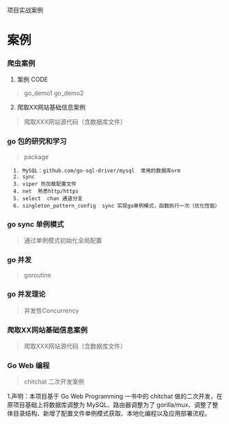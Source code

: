 
项目实战案例

# 案例

### 爬虫案例 

 1. 案例 CODE 

   > go_demo1
   > go_demo2
  
 2. 爬取XX网站基础信息案例

   > 爬取XXX网站源代码（含数据库文件）

### go 包的研究和学习

   > package

      1. MySQL：github.com/go-sql-driver/mysql  常用的数据库orm
      2. sync  
      3. viper 热加载配置文件
      4. net  熟悉http/https
      5. select  chan 通道分支
      6. singleton_pattern_config  sync 实现go单例模式，函数执行一次（优化性能）

       

### go sync 单例模式

   > 通过单例模式初始化全局配置

### go 并发 

   > goroutine

### go 并发理论

   > 并发性Concurrency

### 爬取XX网站基础信息案例 

   > 爬取XXX网站源代码（含数据库文件）

### Go Web 编程

   > chitchat 二次开发案例

   1.声明：本项目基于 Go Web Programming 一书中的 chitchat 做的二次开发，在原项目基础上将数据库调整为 MySQL、路由器调整为了 gorilla/mux、调整了整体目录结构、新增了配置文件单例模式获取、本地化编程以及应用部署流程。   

